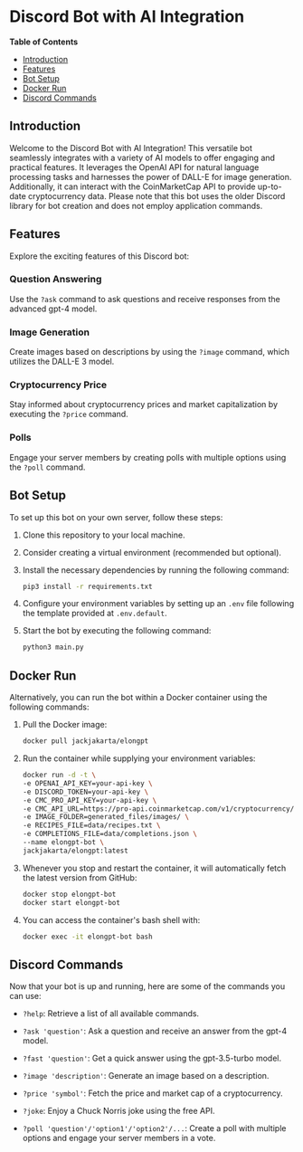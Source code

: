 # Discord Bot with AI Integration

**Table of Contents**
- [Introduction](#introduction)
- [Features](#features)
- [Bot Setup](#bot-setup)
- [Docker Run](#docker-run)
- [Discord Commands](#discord-commands)

## Introduction

Welcome to the Discord Bot with AI Integration! This versatile bot seamlessly integrates with a variety of AI models to offer engaging and practical features. It leverages the OpenAI API for natural language processing tasks and harnesses the power of DALL-E for image generation. Additionally, it can interact with the CoinMarketCap API to provide up-to-date cryptocurrency data. Please note that this bot uses the older Discord library for bot creation and does not employ application commands.

## Features

Explore the exciting features of this Discord bot:

### Question Answering

Use the `?ask` command to ask questions and receive responses from the advanced gpt-4 model.

### Image Generation

Create images based on descriptions by using the `?image` command, which utilizes the DALL-E 3 model.

### Cryptocurrency Price

Stay informed about cryptocurrency prices and market capitalization by executing the `?price` command.

### Polls

Engage your server members by creating polls with multiple options using the `?poll` command.

## Bot Setup

To set up this bot on your own server, follow these steps:

1. Clone this repository to your local machine.

2. Consider creating a virtual environment (recommended but optional).

3. Install the necessary dependencies by running the following command:

    ```bash
    pip3 install -r requirements.txt
    ```

4. Configure your environment variables by setting up an `.env` file following the template provided at `.env.default`.

5. Start the bot by executing the following command:

    ```bash
    python3 main.py
    ```

## Docker Run

Alternatively, you can run the bot within a Docker container using the following commands:

1. Pull the Docker image:

    ```bash
    docker pull jackjakarta/elongpt
    ```

2. Run the container while supplying your environment variables:

    ```bash
    docker run -d -t \
    -e OPENAI_API_KEY=your-api-key \
    -e DISCORD_TOKEN=your-api-key \
    -e CMC_PRO_API_KEY=your-api-key \
    -e CMC_API_URL=https://pro-api.coinmarketcap.com/v1/cryptocurrency/quotes/latest \
    -e IMAGE_FOLDER=generated_files/images/ \
    -e RECIPES_FILE=data/recipes.txt \
    -e COMPLETIONS_FILE=data/completions.json \
    --name elongpt-bot \
    jackjakarta/elongpt:latest
    ```

3. Whenever you stop and restart the container, it will automatically fetch the latest version from GitHub:

    ```bash
    docker stop elongpt-bot
    docker start elongpt-bot
    ```

4. You can access the container's bash shell with:

    ```bash
    docker exec -it elongpt-bot bash
    ```

## Discord Commands

Now that your bot is up and running, here are some of the commands you can use:

- `?help`: Retrieve a list of all available commands.

- `?ask 'question'`: Ask a question and receive an answer from the gpt-4 model.

- `?fast 'question'`: Get a quick answer using the gpt-3.5-turbo model.

- `?image 'description'`: Generate an image based on a description.

- `?price 'symbol'`: Fetch the price and market cap of a cryptocurrency.

- `?joke`: Enjoy a Chuck Norris joke using the free API.

- `?poll 'question'/'option1'/'option2'/...`: Create a poll with multiple options and engage your server members in a vote.
